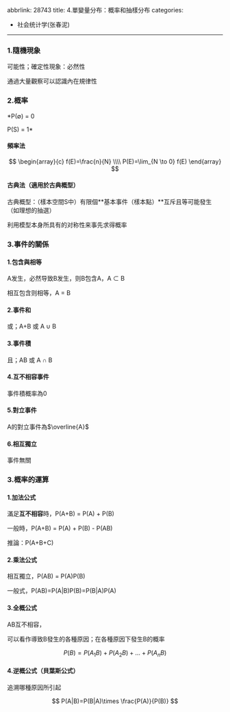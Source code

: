 abbrlink: 28743
title: 4.單變量分布：概率和抽樣分布
categories:
  - 社会统计学(张春泥)
---
### 1.隨機現象

可能性；確定性現象：必然性

通過大量觀察可以認識內在規律性

### 2.概率

*P(∅) = 0

P(S) = 1*

#### 頻率法

$$
\begin{array}{c}
f(E)=\frac{n}{N} \\\\
P(E)=\lim_{N \to 0} f(E)
\end{array}
$$

#### 古典法（適用於古典概型）

古典概型：（樣本空間S中）有限個**基本事件（樣本點）**互斥且等可能發生（如理想的抽選）

利用模型本身所具有的对称性来事先求得概率

### 3.事件的關係

#### 1.包含與相等

A发生，必然导致B发生，则B包含A，A ⊂ B

相互包含则相等，A = B

#### 2.事件和

或；A+B 或 A ∪ B

#### 3.事件積

且；AB 或 A ∩ B

#### 4.互不相容事件

事件積概率為0

#### 5.對立事件

A的對立事件為$\overline{A}$

#### 6.相互獨立

事件無關

### 3.概率的運算

#### 1.加法公式

滿足**互不相容**時，P(A+B) = P(A) + P(B)

一般時，P(A+B) = P(A) + P(B) - P(AB)

推論：P(A+B+C)

#### 2.乘法公式

相互獨立，P(AB) = P(A)P(B)

一般式，P(AB)=P(A|B)P(B)=P(B|A)P(A)

#### 3.全概公式

AB互不相容，

可以看作導致B發生的各種原因；在各種原因下發生B的概率

$$
P(B)=P(A_1B)+P(A_2B)+...+P(A_nB)
$$

#### 4.逆概公式（貝葉斯公式）

追溯哪種原因所引起

$$
P(A|B)=P(B|A)\times \frac{P(A)}{P(B)} 
$$
